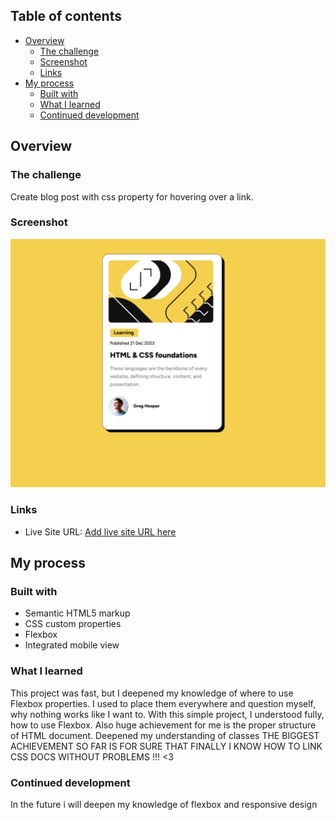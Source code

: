 ## Table of contents

- [Overview](#overview)
  - [The challenge](#the-challenge)
  - [Screenshot](#screenshot)
  - [Links](#links)
- [My process](#my-process)
  - [Built with](#built-with)
  - [What I learned](#what-i-learned)
  - [Continued development](#continued-development)

## Overview

### The challenge

Create blog post with css property for hovering over a link.

### Screenshot

![](./assets/images/Screenshot.png)

### Links

- Live Site URL: [Add live site URL here](https://shpokas-blog-post.netlify.app/)

## My process

### Built with

- Semantic HTML5 markup
- CSS custom properties
- Flexbox
- Integrated mobile view

### What I learned

This project was fast, but I deepened my knowledge of where to use Flexbox properties. I used to place them everywhere and question myself, why nothing works like I want to. With this simple project, I understood fully, how to use Flexbox. Also huge achievement for me is the proper structure of HTML document. Deepened my understanding of classes
THE BIGGEST ACHIEVEMENT SO FAR IS FOR SURE THAT FINALLY I KNOW HOW TO LINK CSS DOCS WITHOUT PROBLEMS !!! <3

### Continued development

In the future i will deepen my knowledge of flexbox and responsive design
